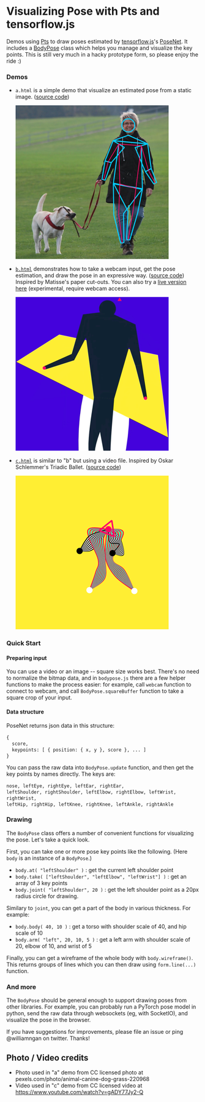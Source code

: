 # Visualizing Pose with Pts and tensorflow.js

Demos using [Pts](https://ptsjs.org) to draw poses estimated by [tensorflow.js](https://js.tensorflow.org/)'s [PoseNet](https://medium.com/tensorflow/real-time-human-pose-estimation-in-the-browser-with-tensorflow-js-7dd0bc881cd5). It includes a [BodyPose](./js/bodypose.js) class which helps you manage and visualize the key points. This is still very much in a hacky prototype form, so please enjoy the ride :)

### Demos

- `a.html` is a simple demo that visualize an estimated pose from a static image. ([source code](./a.html))

  ![image a](./img/a.png)

- [`b.html`](./b.html) demonstrates how to take a webcam input, get the pose estimation, and draw the pose in an expressive way. ([source code](./b.html)) Inspired by Matisse's paper cut-outs. You can also try a [live version here](https://ptsjs.org/demo/more/tfjs_posenet/b.html) (experimental, require webcam access).

  ![image b](./img/b.png)

- [`c.html`](./c.html) is similar to "b" but using a video file. Inspired by Oskar Schlemmer's Triadic Ballet. ([source code](./c.html))

  ![image c](./img/c.png)

### Quick Start

#### Preparing input
You can use a video or an image -- square size works best. There's no need to normalize the bitmap data, and in `bodypose.js` there are a few helper functions to make the process easier: for example, call `webcam` function to connect to webcam, and call `BodyPose.squareBuffer` function to take a square crop of your input.

#### Data structure
PoseNet returns json data in this structure: 

```
{
  score,
  keypoints: [ { position: { x, y }, score }, ... ]
}
```

You can pass the raw data into `BodyPose.update` function, and then get the key points by names directly. The keys are:   

```
nose, leftEye, rightEye, leftEar, rightEar,     
leftShoulder, rightShoulder, leftElbow, rightElbow, leftWrist, rightWrist,    
leftHip, rightHip, leftKnee, rightKnee, leftAnkle, rightAnkle
```

### Drawing
The `BodyPose` class offers a number of convenient functions for visualizing the pose. Let's take a quick look.

First, you can take one or more pose key points like the following. (Here `body` is an instance of a `BodyPose`.)

- `body.at( "leftShoulder" )` : get the current left shoulder point
- `body.take( ["leftShoulder", "leftElbow", "leftWrist"] )` : get an array of 3 key points
- `body.joint( "leftShoulder", 20 )` : get the left shoulder point as a 20px radius circle for drawing.

Similary to `joint`, you can get a part of the body in various thickness. For example:

- `body.body( 40, 10 )` : get a torso with shoulder scale of 40, and hip scale of 10
- `body.arm( "left", 20, 10, 5 )` : get a left arm with shoulder scale of 20, elbow of 10, and wrist of 5

Finally, you can get a wireframe of the whole body with `body.wireframe()`. This returns groups of lines which you can then draw using `form.line(...)` function. 


### And more
The `BodyPose` should be general enough to support drawing poses from other libraries. For example, you can probably run a PyTorch pose model in python, send the raw data through websockets (eg, with SocketIO), and visualize the pose in the browser.

If you have suggestions for improvements, please file an issue or ping @williamngan on twitter. Thanks!


## Photo / Video credits
- Photo used in "a" demo from CC licensed photo at pexels.com/photo/animal-canine-dog-grass-220968
- Video used in "c" demo from CC licensed video at https://www.youtube.com/watch?v=gADY77Jy2-Q